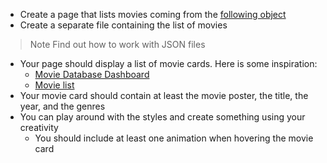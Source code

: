 - Create a page that lists movies coming from the [following object](https://github.com/erik-sytnyk/movies-list/blob/master/db.json)
- Create a separate file containing the list of movies
>Note Find out how to work with JSON files
- Your page should display a list of movie cards. Here is some inspiration:
  - [Movie Database Dashboard](https://dribbble.com/shots/5769571-Movie-Database-Dashboard)
  - [Movie list](https://cdn.dribbble.com/users/1624253/screenshots/3840377/preview.png?compress=1&resize=400x300)
- Your movie card should contain at least the movie poster, the title, the year, and the genres
- You can play around with the styles and create something using your creativity
  - You should include at least one animation when hovering the movie card